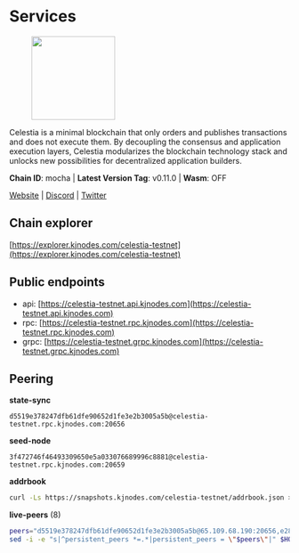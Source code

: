 # Services

<figure><img src="https://raw.githubusercontent.com/kj89/testnet_manuals/main/pingpub/logos/celestia.png" width="150" alt=""><figcaption></figcaption></figure>

Celestia is a minimal blockchain that only orders and publishes transactions and  does not execute them. By decoupling the consensus and application execution layers,  Celestia modularizes the blockchain technology stack and unlocks new possibilities  for decentralized application builders.

**Chain ID**: mocha | **Latest Version Tag**: v0.11.0 | **Wasm**: OFF

[Website](https://celestia.org) | [Discord](https://discord.gg/celestiacommunity) | [Twitter](https://twitter.com/CelestiaOrg)




## Chain explorer
[https://explorer.kjnodes.com/celestia-testnet](https://explorer.kjnodes.com/celestia-testnet)

## Public endpoints

* api: [https://celestia-testnet.api.kjnodes.com](https://celestia-testnet.api.kjnodes.com)
* rpc: [https://celestia-testnet.rpc.kjnodes.com](https://celestia-testnet.rpc.kjnodes.com)
* grpc: [https://celestia-testnet.grpc.kjnodes.com](https://celestia-testnet.grpc.kjnodes.com)

## Peering

**state-sync**

```text
d5519e378247dfb61dfe90652d1fe3e2b3005a5b@celestia-testnet.rpc.kjnodes.com:20656
```

**seed-node**

```text
3f472746f46493309650e5a033076689996c8881@celestia-testnet.rpc.kjnodes.com:20659
```

**addrbook**
```bash
curl -Ls https://snapshots.kjnodes.com/celestia-testnet/addrbook.json > $HOME/.celestia-app/config/addrbook.json
```

**live-peers** (8)
```bash
peers="d5519e378247dfb61dfe90652d1fe3e2b3005a5b@65.109.68.190:20656,e286b562eddc6fea1b2635f6623430225666fb2f@147.135.144.58:26656,70a4fcccfc02c8fc0172dd97def0e9d597ffa343@38.242.128.250:26656,e6c28bd7cb4be3651942a9d93368651c97ee4733@65.108.65.36:20656,6a03b088a9e183e7faa897afcc6b50c6971a4cd5@159.69.5.164:26656,3ccaca3a32779bcf4c5cc85aae66a46902f0b641@95.216.223.149:26656,43e9da043318a4ea0141259c17fcb06ecff816af@141.94.73.39:43656,f635022d319d71bc91c3080fe3bda7bc3a68b55a@116.202.227.117:20656"
sed -i -e "s|^persistent_peers *=.*|persistent_peers = \"$peers\"|" $HOME/.celestia-app/config/config.toml
```
